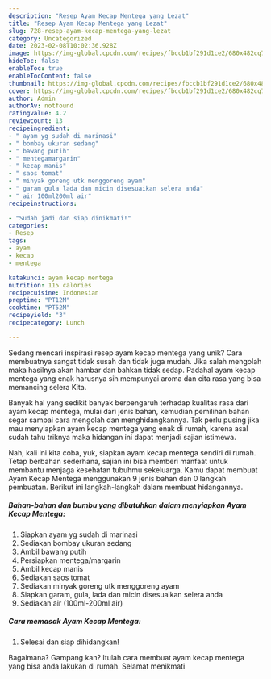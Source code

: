 ```yaml
---
description: "Resep Ayam Kecap Mentega yang Lezat"
title: "Resep Ayam Kecap Mentega yang Lezat"
slug: 728-resep-ayam-kecap-mentega-yang-lezat
category: Uncategorized
date: 2023-02-08T10:02:36.928Z
image: https://img-global.cpcdn.com/recipes/fbccb1bf291d1ce2/680x482cq70/ayam-kecap-mentega-foto-resep-utama.jpg
hideToc: false
enableToc: true
enableTocContent: false
thumbnail: https://img-global.cpcdn.com/recipes/fbccb1bf291d1ce2/680x482cq70/ayam-kecap-mentega-foto-resep-utama.jpg
cover: https://img-global.cpcdn.com/recipes/fbccb1bf291d1ce2/680x482cq70/ayam-kecap-mentega-foto-resep-utama.jpg
author: Admin
authorAv: notfound
ratingvalue: 4.2
reviewcount: 13
recipeingredient:
- " ayam yg sudah di marinasi"
- " bombay ukuran sedang"
- " bawang putih"
- " mentegamargarin"
- " kecap manis"
- " saos tomat"
- " minyak goreng utk menggoreng ayam"
- " garam gula lada dan micin disesuaikan selera anda"
- " air 100ml200ml air"
recipeinstructions:

- "Sudah jadi dan siap dinikmati!"
categories:
- Resep
tags:
- ayam
- kecap
- mentega

katakunci: ayam kecap mentega 
nutrition: 115 calories
recipecuisine: Indonesian
preptime: "PT12M"
cooktime: "PT52M"
recipeyield: "3"
recipecategory: Lunch

---
```





Sedang mencari inspirasi resep ayam kecap mentega yang unik? Cara membuatnya sangat tidak susah dan tidak juga mudah. Jika salah mengolah maka hasilnya akan hambar dan bahkan tidak sedap. Padahal ayam kecap mentega yang enak harusnya sih mempunyai aroma dan cita rasa yang bisa memancing selera Kita.







Banyak hal yang sedikit banyak berpengaruh terhadap kualitas rasa dari ayam kecap mentega, mulai dari jenis bahan, kemudian pemilihan bahan segar sampai cara mengolah dan menghidangkannya. Tak perlu pusing jika mau menyiapkan ayam kecap mentega yang enak di rumah, karena asal sudah tahu triknya maka hidangan ini dapat menjadi sajian istimewa.






Nah, kali ini kita coba, yuk, siapkan ayam kecap mentega sendiri di rumah. Tetap berbahan sederhana, sajian ini bisa memberi manfaat untuk membantu menjaga kesehatan tubuhmu sekeluarga. Kamu dapat membuat Ayam Kecap Mentega menggunakan 9 jenis bahan dan 0 langkah pembuatan. Berikut ini langkah-langkah dalam membuat hidangannya.

<!--inarticleads1-->

##### Bahan-bahan dan bumbu yang dibutuhkan dalam menyiapkan Ayam Kecap Mentega:

1. Siapkan  ayam yg sudah di marinasi
1. Sediakan  bombay ukuran sedang
1. Ambil  bawang putih
1. Persiapkan  mentega/margarin
1. Ambil  kecap manis
1. Sediakan  saos tomat
1. Sediakan  minyak goreng utk menggoreng ayam
1. Siapkan  garam, gula, lada dan micin disesuaikan selera anda
1. Sediakan  air (100ml-200ml air)




<!--inarticleads2-->

##### Cara memasak Ayam Kecap Mentega:


1. Selesai dan siap dihidangkan!



Bagaimana? Gampang kan? Itulah cara membuat ayam kecap mentega yang bisa anda lakukan di rumah. Selamat menikmati
